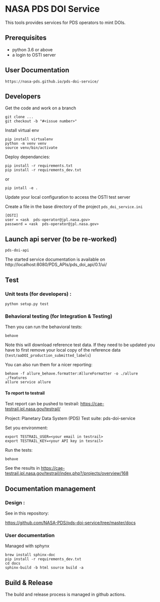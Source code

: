 # NASA PDS DOI Service

This tools provides services for PDS operators to mint DOIs.


## Prerequisites

- python 3.6 or above
- a login to OSTI server

## User Documentation 

    https://nasa-pds.github.io/pds-doi-service/ 

## Developers

Get the code and work on a branch

    git clone ...
    git checkout -b "#<issue number>"
    

Install virtual env

    pip install virtualenv
    python -m venv venv
    source venv/bin/activate
    

Deploy dependancies:

    pip install -r requirements.txt
    pip install -r requirements_dev.txt
    
or
    
    pip intall -e .
    

Update your local configuration to access the OSTI test server

Create a file in the base directory of the project `pds_doi_service.ini`

    [OSTI]
    user = <ask  pds-operator@jpl.nasa.gov>
    password = <ask  pds-operator@jpl.nasa.gov>

    
## Launch api server (to be re-worked)

    pds-doi-api
    
The started service documentation is available on http://localhost:8080/PDS_APIs/pds_doi_api/0.1/ui/

    
    
## Test 

### Unit tests (for developers) :

    python setup.py test

### Behavioral testing (for Integration & Testing)

Then you can run the behavioral tests:

    behave

Note this will download reference test data. If they need to be updated you have to first remove your local copy of the reference data (`test/aaDOI_production_submitted_labels`)

You can also run them for a nicer reporting:

    behave -f allure_behave.formatter:AllureFormatter -o ./allure ./features 
    allure service allure
    
#### To report to testrail

Test report can be pushed to testrail: https://cae-testrail.jpl.nasa.gov/testrail/

Project: Planetary Data System (PDS)
Test suite: pds-doi-service

Set you environment:

    export TESTRAIL_USER=<your email in testrail>
    export TESTRAIL_KEY=<your API key in tesrail>
    
Run the tests:

    behave
    
See the results in https://cae-testrail.jpl.nasa.gov/testrail/index.php?/projects/overview/168
    
## Documentation management

### Design :

See in this repository:

https://github.com/NASA-PDS/pds-doi-service/tree/master/docs

### User documentation

Managed with sphynx

    brew install sphinx-doc
    pip install -r requirements_dev.txt
    cd docs
    sphinx-build -b html source build -a 


      
## Build & Release

The build and release process is managed in github actions.
    

   

